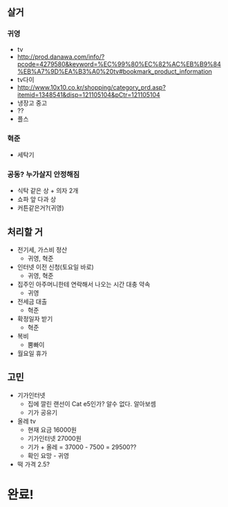 ## 살거
### 귀영
 * tv
  * http://prod.danawa.com/info/?pcode=4279580&keyword=%EC%99%80%EC%82%AC%EB%B9%84%EB%A7%9D%EA%B3%A0%20tv#bookmark_product_information
 * tv다이
  * http://www.10x10.co.kr/shopping/category_prd.asp?itemid=1348541&disp=121105104&pCtr=121105104
 * 냉장고 중고
  * ??
 * 플스

### 혁준
  * 세탁기

### 공동? 누가살지 안정해짐
  * 식탁 같은 상 + 의자 2개
  * 쇼파 앞 다과 상
  * 커튼같은거?(귀영)

## 처리할 거
  * 전기세, 가스비 정산
    * 귀영, 혁준
  * 인터넷 이전 신청(토요일 바로)
    * 귀영, 혁준
  * 집주인 아주머니한테 연락해서 나오는 시간 대충 약속
    * 귀영
  * 전세금 대출
    * 혁준
  * 확정일자 받기
    * 혁준
  * 복비
    * 뿜빠이
  * 월요일 휴가


## 고민
  * 기가인터넷
    * 집에 깔린 랜선이  Cat e5인가? 알수 없다. 알아보셈
    * 기가 공유기
  * 올레 tv
    * 현재 요금 16000원
    * 기가인터넷 27000원
    * 기가 + 올레 = 37000 - 7500 = 29500??
    * 확인 요망 - 귀영
  * 떡 가격 2.5?

# 완료!
